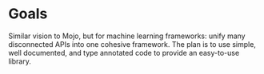 # Goals

Similar vision to Mojo, but for machine learning frameworks: unify many disconnected APIs into one cohesive framework. The plan is to use simple, well documented, and type annotated code to provide an easy-to-use library.